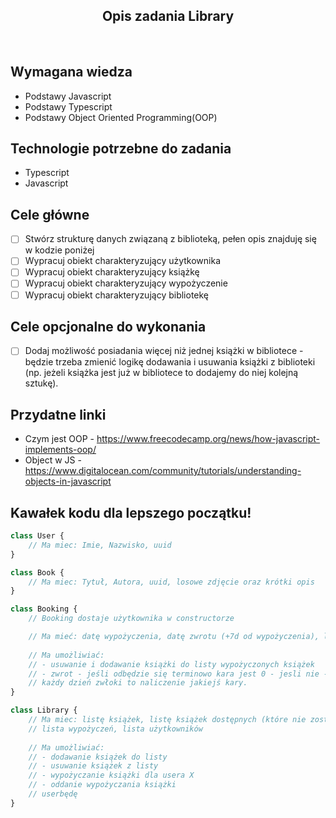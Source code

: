 <h2 align="center">Opis zadania Library </h2>

<br>

## Wymagana wiedza
- Podstawy Javascript
- Podstawy Typescript
- Podstawy Object Oriented Programming(OOP)
 
## Technologie potrzebne do zadania

- Typescript
- Javascript

## Cele główne

* [ ] Stwórz strukturę danych związaną z biblioteką, pełen opis znajduję się w kodzie poniżej
* [ ] Wypracuj obiekt charakteryzujący użytkownika
* [ ] Wypracuj obiekt charakteryzujący książkę
* [ ] Wypracuj obiekt charakteryzujący wypożyczenie
* [ ] Wypracuj obiekt charakteryzujący bibliotekę

## Cele opcjonalne do wykonania

* [ ] Dodaj możliwość posiadania więcej niż jednej książki w bibliotece - będzie trzeba zmienić logikę dodawania i usuwania książki z biblioteki (np. jeżeli książka jest już w bibliotece to dodajemy do niej kolejną sztukę).

## Przydatne linki

- Czym jest OOP - https://www.freecodecamp.org/news/how-javascript-implements-oop/
- Object w JS - https://www.digitalocean.com/community/tutorials/understanding-objects-in-javascript

## Kawałek kodu dla lepszego początku!

```javascript
class User {
    // Ma miec: Imie, Nazwisko, uuid
} 

class Book {
    // Ma miec: Tytuł, Autora, uuid, losowe zdjęcie oraz krótki opis
}

class Booking {
    // Booking dostaje użytkownika w constructorze

    // Ma mieć: datę wypożyczenia, datę zwrotu (+7d od wypożyczenia), listę wypożyczonych książek, kara
    
    // Ma umożliwiać: 
    // - usuwanie i dodawanie książki do listy wypożyczonych książek
    // - zwrot - jeśli odbędzie się terminowo kara jest 0 - jesli nie - 
    // każdy dzień zwłoki to naliczenie jakiejś kary. 
}

class Library {
    // Ma miec: listę książek, listę książek dostępnych (które nie zostały wypożyczone),
    // lista wypożyczeń, lista użytkowników
    
    // Ma umożliwiać: 
    // - dodawanie książek do listy
    // - usuwanie książek z listy
    // - wypożyczanie książki dla usera X
    // - oddanie wypożyczania książki
    // userbędę
}
```
